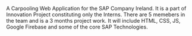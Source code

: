 A Carpooling Web Application for the SAP Company Ireland. It is a part of Innovation Project constituting only the Interns. There are 5 memebers in the team and is a 3 months project work. It will include HTML, CSS, JS, Google Firebase and some of the core SAP Technologies.
